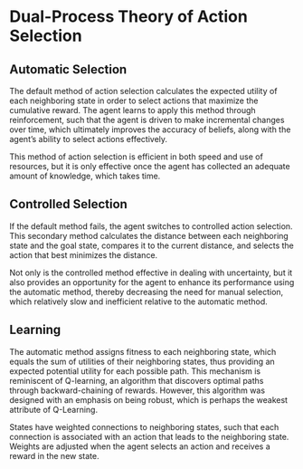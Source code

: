 # Dual-Process Theory of Action Selection

## Automatic Selection

The default method of action selection calculates the expected utility of each neighboring state in order to select actions that maximize the cumulative reward. The agent learns to apply this method through reinforcement, such that the agent is driven to make incremental changes over time, which ultimately improves the accuracy of beliefs, along with the agent’s ability to select actions effectively.
 
 This method of action selection is efficient in both speed and use of resources, but it is only effective once the agent has collected an adequate amount of knowledge, which takes time. 

## Controlled Selection

If the default method fails, the agent switches to controlled action selection. This secondary method calculates the distance between each neighboring state and the goal state, compares it to the current distance, and selects the action that best minimizes the distance. 

Not only is the controlled method effective in dealing with uncertainty, but it also provides an opportunity for the agent to enhance its performance using the automatic method, thereby decreasing the need for manual selection, which relatively slow and inefficient relative to the automatic method.

## Learning

The automatic method assigns fitness to each neighboring state, which equals the sum of utilities of their neighboring states, thus providing an expected potential utility for each possible path. This mechanism is reminiscent of Q-learning, an algorithm that discovers optimal paths through backward-chaining of rewards. However, this algorithm was designed with an emphasis on being robust, which is perhaps the weakest attribute of Q-Learning. 

States have weighted connections to neighboring states, such that each connection is associated with an action that leads to the neighboring state. Weights are adjusted when the agent selects an action and receives a reward in the new state.
